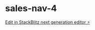 # sales-nav-4

[Edit in StackBlitz next generation editor ⚡️](https://stackblitz.com/~/github.com/salmanbareesh039/sales-nav-4)